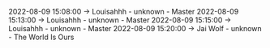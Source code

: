 2022-08-09 15:08:00 -> Louisahhh - unknown - Master
2022-08-09 15:13:00 -> Louisahhh - unknown - Master
2022-08-09 15:15:00 -> Louisahhh - unknown - Master
2022-08-09 15:20:00 -> Jai Wolf - unknown - The World Is Ours
